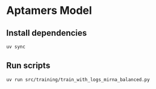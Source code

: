 # Aptamers Model

## Install dependencies

```bash
uv sync
```

## Run scripts

```bash
uv run src/training/train_with_logs_mirna_balanced.py
```
